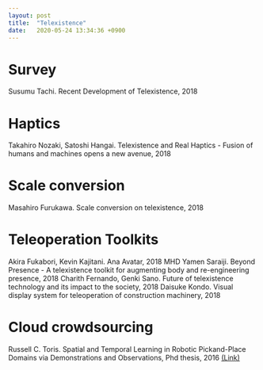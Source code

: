 ```yaml
---
layout: post
title:  "Telexistence"
date:   2020-05-24 13:34:36 +0900
---
```


# Survey
Susumu Tachi. Recent Development of Telexistence, 2018

# Haptics
Takahiro Nozaki, Satoshi Hangai. Telexistence and Real Haptics - Fusion of humans and machines opens a new avenue, 2018

# Scale conversion
Masahiro Furukawa. Scale conversion on telexistence, 2018

# Teleoperation Toolkits
Akira Fukabori, Kevin Kajitani. Ana Avatar, 2018
MHD Yamen Saraiji. Beyond Presence - A telexistence toolkit for augmenting body and re-engineering presence, 2018
Charith Fernando, Genki Sano. Future of telexistence technology and its impact to the society, 2018
Daisuke Kondo. Visual display system for teleoperation of construction machinery, 2018

# Cloud crowdsourcing
Russell C. Toris. Spatial and Temporal Learning in Robotic Pickand-Place Domains via Demonstrations and Observations, Phd thesis, 2016 <a href= "https://digitalcommons.wpi.edu/cgi/viewcontent.cgi?article=1134&context=etd-dissertations" > (Link) </a>
